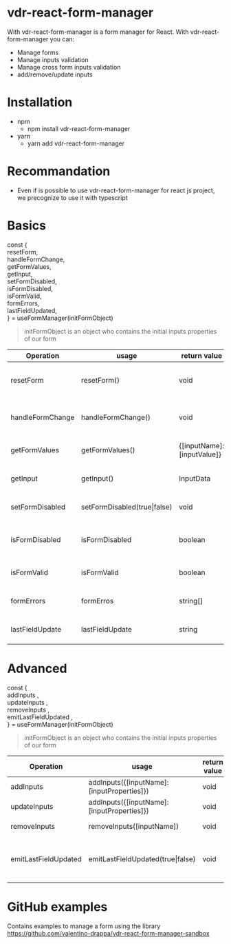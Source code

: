 # vdr-react-form-manager

With vdr-react-form-manager is a form manager for React. With vdr-react-form-manager
you can:

- Manage forms
- Manage inputs validation
- Manage cross form inputs validation
- add/remove/update inputs

# Installation

- npm
  - npm install vdr-react-form-manager
- yarn
  - yarn add vdr-react-form-manager

# Recommandation

- Even if is possible to use vdr-react-form-manager for react js project, we precognize to use
  it with typescript

# Basics

const {
<br />
resetForm,<br />
handleFormChange,<br />
getFormValues,<br />
getInput,<br />
setFormDisabled,<br />
isFormDisabled,<br />
isFormValid,<br />
formErrors,<br />
lastFieldUpdated,<br />
} = useFormManager(initFormObject)

> initFormObject is an object who contains the initial inputs properties of our form

| Operation        | usage                                 | return value               | description                           |
| ---------------- | ------------------------------------- | -------------------------- | ------------------------------------- |
| resetForm        | resetForm()                           | void                       | reset the form with the initialValues |
| handleFormChange | handleFormChange(<formOnChangeEvent>) | void                       | Form OnChange event listener          |
| getFormValues    | getFormValues()                       | {[inputName]:[inputValue]} | return an object with form values     |
| getInput         | getInput(<inputName>)                 | InputData                  | return the input properties           |
| setFormDisabled  | setFormDisabled(true\|false)          | void                       | enable or disable form                |
| isFormDisabled   | isFormDisabled                        | boolean                    | return the form disabled state        |
| isFormValid      | isFormValid                           | boolean                    | return the form validity              |
| formErrors       | formErros                             | string[]                   | return an array of form errors        |
| lastFieldUpdate  | lastFieldUpdate                       | string                     | return the last field updated         |

# Advanced

const {
<br />
addInputs
,<br />
updateInputs
,<br />
removeInputs
,<br />
emitLastFieldUpdated
,<br />
} = useFormManager(initFormObject)

> initFormObject is an object who contains the initial inputs properties of our form

| Operation            | usage                                       | return value | description                                                        |
| -------------------- | ------------------------------------------- | ------------ | ------------------------------------------------------------------ |
| addInputs            | addInputs({[inputName]: [inputProperties]}) | void         | add new input(s)                                                   |
| updateInputs         | addInputs({[inputName]: [inputProperties]}) | void         | update input(s)                                                    |
| removeInputs         | removeInputs([inputName])                   | void         | remove input(s)                                                    |
| emitLastFieldUpdated | emitLastFieldUpdated(true\|false)           | void         | true: lastFieldUpdate return a value <br /> false: lastFieldUpdate |

# GitHub examples

Contains examples to manage a form using the library
https://github.com/valentino-drappa/vdr-react-form-manager-sandbox
